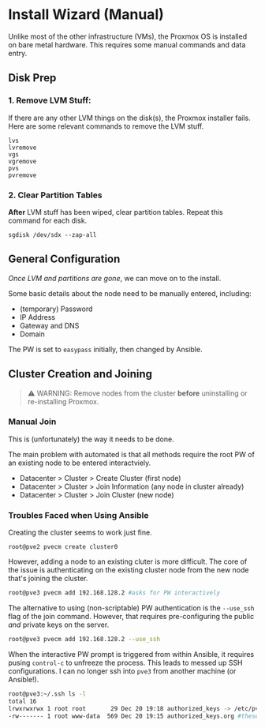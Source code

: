 # Install Wizard (Manual)
Unlike most of the other infrastructure (VMs), the Proxmox OS is installed on bare metal hardware. This requires some manual commands and data entry.
## Disk Prep
### 1. Remove LVM Stuff:
If there are any other LVM things on the disk(s), the Proxmox installer fails. Here are some relevant commands to remove the LVM stuff.
```
lvs
lvremove
vgs
vgremove
pvs
pvremove
```
### 2. Clear Partition Tables
**After** LVM stuff has been wiped, clear partition tables. Repeat this command for each disk.
```
sgdisk /dev/sdx --zap-all
```
## General Configuration
*Once LVM and partitions are gone*, we can move on to the install.

Some basic details about the node need to be manually entered, including:
- (temporary) Password
- IP Address
- Gateway and DNS
- Domain

The PW is set to `easypass` initially, then changed by Ansible.

## Cluster Creation and Joining
> ⚠️ WARNING: Remove nodes from the cluster **before** uninstalling or re-installing Proxmox.
### Manual Join
This is (unfortunately) the way it needs to be done.

The main problem with automated is that all methods require the root PW of an existing node to be entered interactviely.

- Datacenter > Cluster > Create Cluster (first node)
- Datacenter > Cluster > Join Information (any node in cluster already)
- Datacenter > Cluster > Join Cluster (new node)
### Troubles Faced when Using Ansible
Creating the cluster seems to work just fine.
```
root@pve2 pvecm create cluster0
```

However, adding a node to an existing cluter is more difficult. The core of the issue is authenticating on the existing cluster node from the new node that's joining the cluster.
```sh
root@pve3 pvecm add 192.168.128.2 #asks for PW interactively
```
The alternative to using (non-scriptable) PW authentication is the `--use_ssh` flag of the join command. However, that requires pre-configuring the public *and* private keys on the server.
```sh
root@pve3 pvecm add 192.168.128.2 --use_ssh
```
When the interactive PW prompt is triggered from within Ansible, it requires pusing `control-c` to unfreeze the process. This leads to messed up SSH configurations. I can no longer ssh into `pve3` from another machine (or Ansible!).
```sh
root@pve3:~/.ssh ls -l
total 16
lrwxrwxrwx 1 root root       29 Dec 20 19:18 authorized_keys -> /etc/pve/priv/authorized_keys #this is a partially complete configuration which omits the ansible keys
-rw------- 1 root www-data  569 Dec 20 19:15 authorized_keys.org #these are the old keys that ansible installed
```
